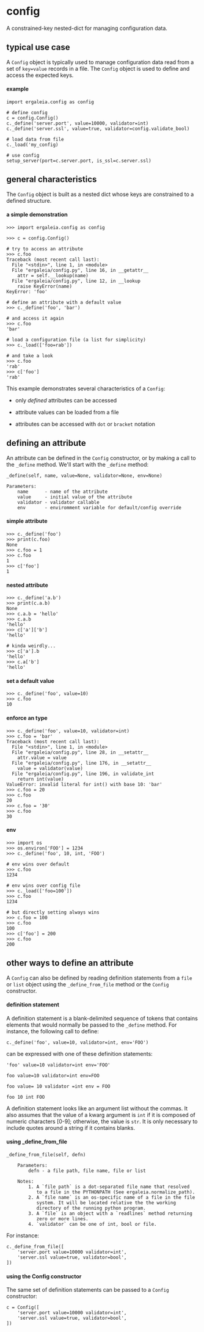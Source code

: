 # config

A constrained-key nested-dict
for managing configuration data.

## typical use case

A `Config` object is typically used to manage configuration
data read from a set of `key=value` records in a file.
The `Config` object is used to
define and access the expected keys.

#### example

```
import ergaleia.config as config

# define config
c = config.Config()
c._define('server.port', value=10000, validator=int)
c._define('server.ssl', value=true, validator=config.validate_bool)

# load data from file
c._load('my_config)

# use config
setup_server(port=c.server.port, is_ssl=c.server.ssl)
```

## general characteristics

The `Config` object is built as a nested dict
whose keys are constrained
to a defined structure.

#### a simple demonstration

```
>>> import ergaleia.config as config

>>> c = config.Config()

# try to access an attribute
>>> c.foo
Traceback (most recent call last):
  File "<stdin>", line 1, in <module>
  File "ergaleia/config.py", line 16, in __getattr__
    attr = self.__lookup(name)
  File "ergaleia/config.py", line 12, in __lookup
    raise KeyError(name)
KeyError: 'foo'

# define an attribute with a default value
>>> c._define('foo', 'bar')

# and access it again
>>> c.foo
'bar'

# load a configuration file (a list for simplicity)
>>> c._load(['foo=rab'])

# and take a look
>>> c.foo
'rab'
>>> c['foo']
'rab'
```

This example demonstrates several characteristics of a `Config`:

* only *defined* attributes can be accessed

* attribute values can be loaded from a file

* attributes can be accessed with `dot` or `bracket` notation

## defining an attribute

An attribute can be defined in the `Config` constructor, or by making a call
to the `_define` method. We'll start with the `_define` method:

```
_define(self, name, value=None, validator=None, env=None)

Parameters:
    name      - name of the attribute
    value     - initial value of the attribute
    validator - validator callable
    env       - enviromment variable for default/config override
```

#### simple attribute
```
>>> c._define('foo')
>>> print(c.foo)
None
>>> c.foo = 1
>>> c.foo
1
>>> c['foo']
1
```

#### nested attribute
```
>>> c._define('a.b')
>>> print(c.a.b)
None
>>> c.a.b = 'hello'
>>> c.a.b
'hello'
>>> c['a']['b']
'hello'

# kinda weirdly...
>>> c['a'].b
'hello'
>>> c.a['b']
'hello'
```

#### set a default value
```
>>> c._define('foo', value=10)
>>> c.foo
10
```

#### enforce an type
```
>>> c._define('foo', value=10, validator=int)
>>> c.foo = 'bar'
Traceback (most recent call last):
  File "<stdin>", line 1, in <module>
  File "ergaleia/config.py", line 28, in __setattr__
    attr.value = value
  File "ergaleia/config.py", line 176, in __setattr__
    value = validator(value)
  File "ergaleia/config.py", line 196, in validate_int
    return int(value)
ValueError: invalid literal for int() with base 10: 'bar'
>>> c.foo = 20
>>> c.foo
20
>>> c.foo = '30'
>>> c.foo
30
```

#### env
```
>>> import os
>>> os.environ['FOO'] = 1234
>>> c._define('foo', 10, int, 'FOO')

# env wins over default
>>> c.foo
1234

# env wins over config file
>>> c._load(['foo=100'])
>>> c.foo
1234

# but directly setting always wins
>>> c.foo = 100
>>> c.foo
100
>>> c['foo'] = 200
>>> c.foo
200
```

## other ways to define an attribute

A `Config` can also be defined by reading definition statements from
a `file` or `list` object using the `_define_from_file` method or the
`Config` constructor.

#### definition statement

A definition statement is a blank-delimited sequence
of tokens that contains elements that would normally be passed to
the `_define` method. For instance, the following call to define:
```
c._define('foo', value=10, validator=int, env='FOO')
```
can be expressed with one of these definition statements:
```
'foo' value=10 validator=int env='FOO'

foo value=10 validator=int env=FOO

foo value= 10 validator =int env = FOO

foo 10 int FOO
```

A definition statement looks like an argument list without the commas.
It also assumes that the value of a kwarg argument is `int` if it
is composed of numeric characters [0-9]; otherwise, the value is `str`.
It is only necessary to include quotes around a string if it contains
blanks.

#### using _define_from_file
```
_define_from_file(self, defn)

    Parameters:
        defn - a file path, file name, file or list

    Notes:
        1. A `file path` is a dot-separated file name that resolved
           to a file in the PYTHONPATH (See ergaleia.normalize_path).
        2. A `file name` is an os-specific name of a file in the file
           system. It will be located relative the the working
           directory of the running python program.
        3. A `file` is an object with a `readlines` method returning
           zero or more lines.
        4. `validator` can be one of int, bool or file.
```
For instance:
```
c._define_from_file([
    'server.port value=10000 validator=int',
    'server.ssl value=true, validator=bool',
])
```

#### using the Config constructor

The same set of definition statements can be passed to a `Config`
constructor:
```
c = Config([
    'server.port value=10000 validator=int',
    'server.ssl value=true, validator=bool',
])
```
